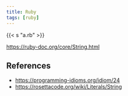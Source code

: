 ```yaml
---
title: Ruby
tags: [ruby]
---
```


{{< s "a.rb" >}}

<https://ruby-doc.org/core/String.html>

## References

- <https://programming-idioms.org/idiom/24>
- <https://rosettacode.org/wiki/Literals/String>
